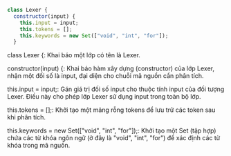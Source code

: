 ```javascript
class Lexer {
  constructor(input) {
    this.input = input;
    this.tokens = [];
    this.keywords = new Set(["void", "int", "for"]);
  }
```
class Lexer {: Khai báo một lớp có tên là Lexer.

constructor(input) {: Khai báo hàm xây dựng (constructor) của lớp Lexer, nhận một đối số là input, đại diện cho chuỗi mã nguồn cần phân tích.

this.input = input;: Gán giá trị đối số input cho thuộc tính input của đối tượng Lexer. Điều này cho phép lớp Lexer sử dụng input trong toàn bộ lớp.

this.tokens = [];: Khởi tạo một mảng rỗng tokens để lưu trữ các token sau khi phân tích.

this.keywords = new Set(["void", "int", "for"]);: Khởi tạo một Set (tập hợp) chứa các từ khóa ngôn ngữ (ở đây là "void", "int", "for") để xác định các từ khóa trong mã nguồn.